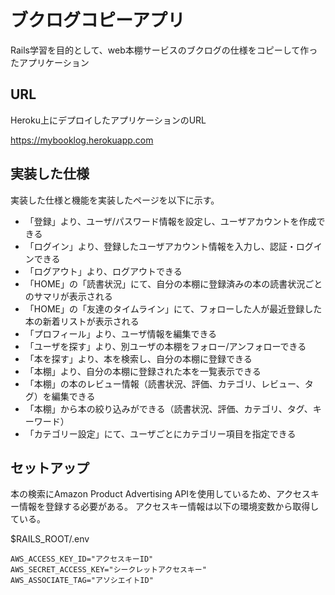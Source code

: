 # ブクログコピーアプリ

Rails学習を目的として、web本棚サービスのブクログの仕様をコピーして作ったアプリケーション

## URL

Heroku上にデプロイしたアプリケーションのURL

https://mybooklog.herokuapp.com

## 実装した仕様

実装した仕様と機能を実装したページを以下に示す。

* 「登録」より、ユーザ/パスワード情報を設定し、ユーザアカウントを作成できる
* 「ログイン」より、登録したユーザアカウント情報を入力し、認証・ログインできる
* 「ログアウト」より、ログアウトできる
* 「HOME」の「読書状況」にて、自分の本棚に登録済みの本の読書状況ごとのサマリが表示される
* 「HOME」の「友達のタイムライン」にて、フォローした人が最近登録した本の新着リストが表示される
* 「プロフィール」より、ユーザ情報を編集できる
* 「ユーザを探す」より、別ユーザの本棚をフォロー/アンフォローできる
* 「本を探す」より、本を検索し、自分の本棚に登録できる
* 「本棚」より、自分の本棚に登録された本を一覧表示できる
* 「本棚」の本のレビュー情報（読書状況、評価、カテゴリ、レビュー、タグ）を編集できる
* 「本棚」から本の絞り込みができる（読書状況、評価、カテゴリ、タグ、キーワード）
* 「カテゴリー設定」にて、ユーザごとにカテゴリー項目を指定できる

## セットアップ

本の検索にAmazon Product Advertising APIを使用しているため、アクセスキー情報を登録する必要がある。
アクセスキー情報は以下の環境変数から取得している。

$RAILS_ROOT/.env
````
AWS_ACCESS_KEY_ID="アクセスキーID"
AWS_SECRET_ACCESS_KEY="シークレットアクセスキー"
AWS_ASSOCIATE_TAG="アソシエイトID"
````
